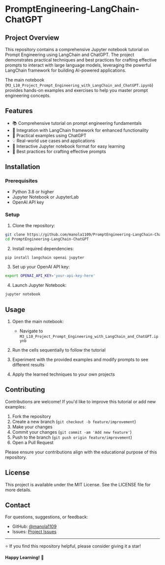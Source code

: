 # PromptEngineering-LangChain-ChatGPT

## Project Overview

This repository contains a comprehensive Jupyter notebook tutorial on Prompt Engineering using LangChain and ChatGPT. The project demonstrates practical techniques and best practices for crafting effective prompts to interact with large language models, leveraging the powerful LangChain framework for building AI-powered applications.

The main notebook (`M3_L10_Project_Prompt_Engineering_with_LangChain_and_ChatGPT.ipynb`) provides hands-on examples and exercises to help you master prompt engineering concepts.

## Features

- 📚 Comprehensive tutorial on prompt engineering fundamentals
- 🔗 Integration with LangChain framework for enhanced functionality
- 🤖 Practical examples using ChatGPT
- 💡 Real-world use cases and applications
- 📝 Interactive Jupyter notebook format for easy learning
- 🎯 Best practices for crafting effective prompts

## Installation

### Prerequisites

- Python 3.8 or higher
- Jupyter Notebook or JupyterLab
- OpenAI API key

### Setup

1. Clone the repository:
```bash
git clone https://github.com/manola1109/PromptEngineering-LangChain-ChatGPT.git
cd PromptEngineering-LangChain-ChatGPT
```

2. Install required dependencies:
```bash
pip install langchain openai jupyter
```

3. Set up your OpenAI API key:
```bash
export OPENAI_API_KEY='your-api-key-here'
```

4. Launch Jupyter Notebook:
```bash
jupyter notebook
```

## Usage

1. Open the main notebook:
   - Navigate to `M3_L10_Project_Prompt_Engineering_with_LangChain_and_ChatGPT.ipynb`
   
2. Run the cells sequentially to follow the tutorial

3. Experiment with the provided examples and modify prompts to see different results

4. Apply the learned techniques to your own projects

## Contributing

Contributions are welcome! If you'd like to improve this tutorial or add new examples:

1. Fork the repository
2. Create a new branch (`git checkout -b feature/improvement`)
3. Make your changes
4. Commit your changes (`git commit -am 'Add new feature'`)
5. Push to the branch (`git push origin feature/improvement`)
6. Open a Pull Request

Please ensure your contributions align with the educational purpose of this repository.

## License

This project is available under the MIT License. See the LICENSE file for more details.

## Contact

For questions, suggestions, or feedback:

- GitHub: [@manola1109](https://github.com/manola1109)
- Issues: [Project Issues](https://github.com/manola1109/PromptEngineering-LangChain-ChatGPT/issues)

---

⭐ If you find this repository helpful, please consider giving it a star!

**Happy Learning!** 🚀
